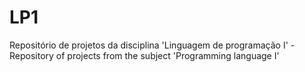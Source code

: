 # LP1
Repositório de projetos da disciplina 'Linguagem de programação I' - Repository of projects from the subject 'Programming language I'
